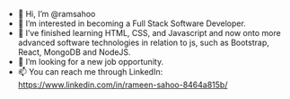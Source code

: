 - 👋 Hi, I’m @ramsahoo
- 👀 I’m interested in becoming a Full Stack Software Developer.
- 🌱 I’ve finished learning HTML, CSS, and Javascript and now onto more advanced software technologies in relation to js, such as Bootstrap, React, MongoDB and NodeJS.
- 💞️ I’m looking for a new job opportunity.
- 📫 You can reach me through LinkedIn: https://www.linkedin.com/in/rameen-sahoo-8464a815b/

<!---
ramsahoo/ramsahoo is a ✨ special ✨ repository because its `README.md` (this file) appears on your GitHub profile.
You can click the Preview link to take a look at your changes.
--->
